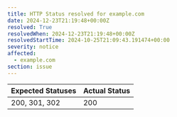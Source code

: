 ```yaml
---
title: HTTP Status resolved for example.com
date: 2024-12-23T21:19:48+00:00Z
resolved: True
resolvedWhen: 2024-12-23T21:19:48+00:00Z
resolvedStartTime: 2024-10-25T21:09:43.191474+00:00
severity: notice
affected:
  - example.com
section: issue
---
```


| Expected Statuses | Actual Status  |
|-------------------|----------------|
| 200, 301, 302 | 200 |
